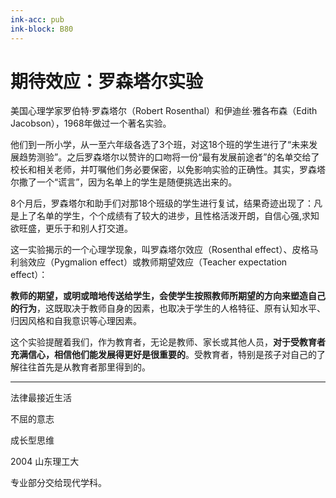 ```yaml
---
ink-acc: pub
ink-block: B80
---
```



# 期待效应：罗森塔尔实验

美国心理学家罗伯特·罗森塔尔（Robert Rosenthal）和伊迪丝·雅各布森（Edith Jacobson），1968年做过一个著名实验。

他们到一所小学，从一至六年级各选了3个班，对这18个班的学生进行了“未来发展趋势测验”。之后罗森塔尔以赞许的口吻将一份“最有发展前途者”的名单交给了校长和相关老师，并叮嘱他们务必要保密，以免影响实验的正确性。其实，罗森塔尔撒了一个“谎言”，因为名单上的学生是随便挑选出来的。

8个月后，罗森塔尔和助手们对那18个班级的学生进行复试，结果奇迹出现了：凡是上了名单的学生，个个成绩有了较大的进步，且性格活泼开朗，自信心强,求知欲旺盛，更乐于和别人打交道。

这一实验揭示的一个心理学现象，叫罗森塔尔效应（Rosenthal effect）、皮格马利翁效应（Pygmalion effect）或教师期望效应（Teacher expectation effect）：

**教师的期望，或明或暗地传送给学生，会使学生按照教师所期望的方向来塑造自己的行为**，这既取决于教师自身的因素，也取决于学生的人格特征、原有认知水平、归因风格和自我意识等心理因素。

这个实验提醒着我们，作为教育者，无论是教师、家长或其他人员，**对于受教育者充满信心，相信他们能发展得更好是很重要的**。受教育者，特别是孩子对自己的了解往往首先是从教育者那里得到的。

---

法律最接近生活

不屈的意志

成长型思维

2004 山东理工大

专业部分交给现代学科。